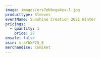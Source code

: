 ```yaml
---
image: images/ers7ebbvga4yx-l.jpg
producttype: Sleeves
eventName: Sunshine Creation 2021 Winter
pricings:
  - quantity: 1
    price: 27
onsale: false
asin: s-aYbkP25_E
merchandise: comiket
---
```

